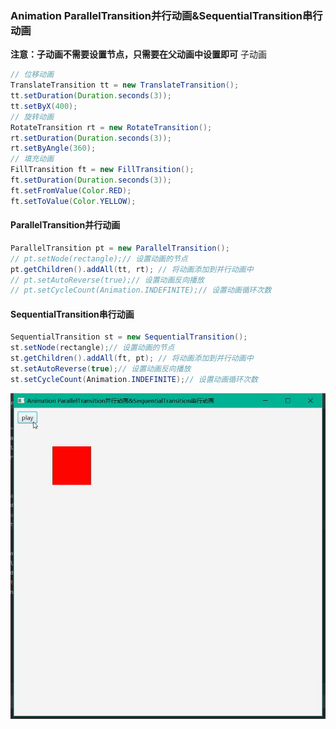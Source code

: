 ### Animation ParallelTransition并行动画&SequentialTransition串行动画

**注意：子动画不需要设置节点，只需要在父动画中设置即可**
子动画

```java
// 位移动画  
TranslateTransition tt = new TranslateTransition();  
tt.setDuration(Duration.seconds(3));  
tt.setByX(400);  
// 旋转动画  
RotateTransition rt = new RotateTransition();  
rt.setDuration(Duration.seconds(3));  
rt.setByAngle(360);  
// 填充动画  
FillTransition ft = new FillTransition();  
ft.setDuration(Duration.seconds(3));  
ft.setFromValue(Color.RED);  
ft.setToValue(Color.YELLOW);
```

#### ParallelTransition并行动画

```java
ParallelTransition pt = new ParallelTransition();  
// pt.setNode(rectangle);// 设置动画的节点  
pt.getChildren().addAll(tt, rt); // 将动画添加到并行动画中  
// pt.setAutoReverse(true);// 设置动画反向播放  
// pt.setCycleCount(Animation.INDEFINITE);// 设置动画循环次数
```

#### SequentialTransition串行动画

```java
SequentialTransition st = new SequentialTransition();  
st.setNode(rectangle);// 设置动画的节点  
st.getChildren().addAll(ft, pt); // 将动画添加到并行动画中  
st.setAutoReverse(true);// 设置动画反向播放  
st.setCycleCount(Animation.INDEFINITE);// 设置动画循环次数
```

![](../assets/VeryCapture_20220620091230.gif)